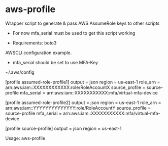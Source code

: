# aws-profile
Wrapper script to generate &amp; pass AWS AssumeRole keys to other scripts

- For now mfa_serial must be used to get this script working

- Requirements:
  boto3


AWSCLI configuration example.

- mfa_serial should be set to use MFA-Key


~/.aws/config

[profile assumed-role-profile1]
output = json
region = us-east-1
role_arn = arn:aws:iam::XXXXXXXXXXXX:role/RoleAccountX
source_profile =  source-profile
mfa_serial = arn:aws:iam::XXXXXXXXXXX:mfa/virtual-mfa-device

[profile assumed-role-profile2]
output = json
region = us-east-1
role_arn = arn:aws:iam::YYYYYYYYYYYYYY:role/RoleAccountY
source_profile =  source-profile
mfa_serial = arn:aws:iam::XXXXXXXXXXX:mfa/virtual-mfa-device


[profile source-profile]
output = json
region = us-east-1


Usage:
   aws-profile <assumed-role-profileX> <command to execute>
